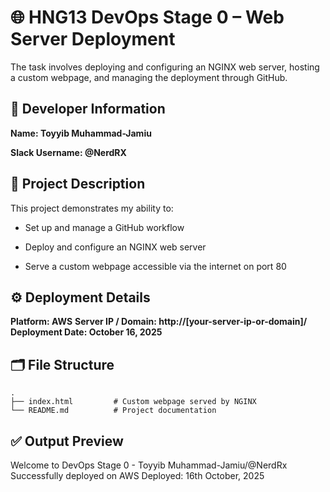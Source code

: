 # 🌐 HNG13 DevOps Stage 0 – Web Server Deployment

The task involves deploying and configuring an NGINX web server, hosting a custom webpage, and managing the deployment through GitHub.

## 👤 Developer Information

**Name: Toyyib Muhammad-Jamiu**

**Slack Username: @NerdRX**

## 🧠 Project Description

This project demonstrates my ability to:

- Set up and manage a GitHub workflow

- Deploy and configure an NGINX web server

- Serve a custom webpage accessible via the internet on port 80

## ⚙️ Deployment Details

**Platform: AWS**
**Server IP / Domain: http://[your-server-ip-or-domain]/**
**Deployment Date: October 16, 2025**

## 🗂️ File Structure

```
.
├── index.html         # Custom webpage served by NGINX
└── README.md          # Project documentation

```

## ✅ Output Preview

Welcome to DevOps Stage 0 - Toyyib Muhammad-Jamiu/@NerdRx
Successfully deployed on AWS
Deployed: 16th October, 2025
